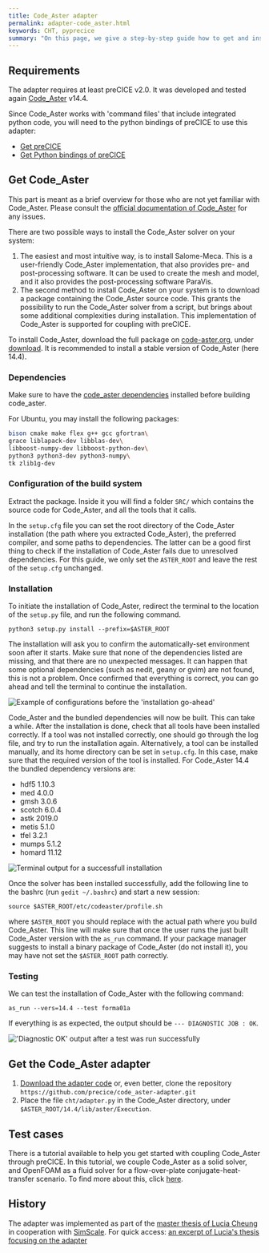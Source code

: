 ```yaml
---
title: Code_Aster adapter
permalink: adapter-code_aster.html
keywords: CHT, pyprecice
summary: "On this page, we give a step-by-step guide how to get and install Code_Aster and the Code_Aster adapter. The adapter currently supports usage of Code_Aster as solid solver for conjugate heat transfer problems. We use the Python command files of Code_Aster and call the preCICE Python bindings from there."
---
```



## Requirements

The adapter requires at least preCICE v2.0. It was developed and tested again [Code_Aster](https://www.code-aster.org) v14.4.

Since Code_Aster works with 'command files' that include integrated python code, you will need to the python bindings of preCICE to use this adapter:
* [Get preCICE](installation-overview.html)
* [Get Python bindings of preCICE](installation-bindings-python.html)

## Get Code_Aster

This part is meant as a brief overview for those who are not yet familiar with Code_Aster. Please consult the [official documentation of Code_Aster](https://www.code-aster.org/V2/spip.php?article274) for any issues.

There are two possible ways to install the Code_Aster solver on your system:

1. The easiest and most intuitive way, is to install Salome-Meca. This is a user-friendly Code_Aster implementation, that also provides pre- and post-processing software. It can be used to create the mesh and model, and it also provides the post-processing software ParaVis.
2. The second method to install Code_Aster on your system is to download a package containing the Code_Aster source code. This grants the possibility to run the Code_Aster solver from a script, but brings about some additional complexities during installation. This implementation of Code_Aster is supported for coupling with preCICE.

To install Code_Aster, download the full package on [code-aster.org](https://www.code-aster.org/), under [download](https://www.code-aster.org/spip.php?rubrique21). It is recommended to install a stable version of Code_Aster (here 14.4).

### Dependencies

Make sure to have the [code_aster dependencies](https://www.code-aster.org/V2/spip.php?article273) installed before building code_aster.

For Ubuntu, you may install the following packages:
```bash
bison cmake make flex g++ gcc gfortran\
grace liblapack-dev libblas-dev\
libboost-numpy-dev libboost-python-dev\
python3 python3-dev python3-numpy\
tk zlib1g-dev
```

### Configuration of the build system

Extract the package. Inside it you will find a folder `SRC/` which contains the source code for Code_Aster, and all the tools that it calls.

In the `setup.cfg` file you can set the root directory of the Code_Aster installation (the path where you extracted Code_Aster), the preferred compiler, and some paths to dependencies. The latter can be a good first thing to check if the installation of Code_Aster fails due to unresolved dependencies. For this guide, we only set the `ASTER_ROOT` and leave the rest of the `setup.cfg` unchanged.

### Installation

To initiate the installation of Code_Aster, redirect the terminal to the location of the `setup.py` file, and run the following command.
```
python3 setup.py install --prefix=$ASTER_ROOT
``` 
The installation will ask you to confirm the automatically-set environment soon after it starts. Make sure that none of the dependencies listed are missing, and that there are no unexpected messages. It can happen that some optional dependencies (such as nedit, geany or gvim) are not found, this is not a problem. Once confirmed that everything is correct, you can go ahead and tell the terminal to continue the installation.

![Example of configurations before the 'installation go-ahead'](images/docs/adapter-codeaster-configurations.png)

Code_Aster and the bundled dependencies will now be built. This can take a while.
After the installation is done, check that all tools have been installed correctly. If a tool was not installed correctly, one should go through the log file, and try to run the installation again. Alternatively, a tool can be installed manually, and its home directory can be set in `setup.cfg`. In this case, make sure that the required version of the tool is installed. For Code_Aster 14.4 the bundled dependency versions are:

* hdf5 1.10.3
* med 4.0.0
* gmsh 3.0.6
* scotch 6.0.4
* astk 2019.0
* metis 5.1.0
* tfel 3.2.1
* mumps 5.1.2
* homard 11.12

![Terminal output for a successfull installation](images/docs/adapter-codeaster-success.png)

Once the solver has been installed successfully, add the following line to the bashrc (run `gedit ~/.bashrc`) and start a new session:

```
source $ASTER_ROOT/etc/codeaster/profile.sh
```

where `$ASTER_ROOT` you should replace with the actual path where you build Code_Aster. This line will make sure that once the user runs the just built Code_Aster version with the `as_run` command. If your package manager suggests to install a binary package of Code_Aster (do not install it), you may have not set the `$ASTER_ROOT` path correctly.

### Testing

We can test the installation of Code_Aster with the following command: 
```
as_run --vers=14.4 --test forma01a
```

If everything is as expected, the output should be `--- DIAGNOSTIC JOB : OK`.

!['Diagnostic OK' output after a test was run successfully](images/docs/adapter-codeaster-testing.png)


## Get the Code_Aster adapter

1. [Download the adapter code](https://github.com/precice/code_aster-adapter/archive/master.zip) or, even better, clone the repository `https://github.com/precice/code_aster-adapter.git`
2. Place the file `cht/adapter.py` in the Code_Aster directory, under `$ASTER_ROOT/14.4/lib/aster/Execution`.

## Test cases

There is a tutorial available to help you get started with coupling Code_Aster through preCICE. In this tutorial, we couple Code_Aster as a solid solver, and OpenFOAM as a fluid solver for a flow-over-plate conjugate-heat-transfer scenario. To find more about this, click [here](https://github.com/precice/code_aster-adapter/wiki/Flow-over-plate-Code_Aster-Tutorial).

## History

The adapter was implemented as part of the [master thesis of Lucia Cheung](https://www5.in.tum.de/pub/Cheung2016_Thesis.pdf) in cooperation with [SimScale](https://www.simscale.com/). For quick access: [an excerpt of Lucia's thesis focusing on the adapter](https://github.com/precice/code_aster-adapter/blob/master/cht/documentation-excerpt.pdf)
